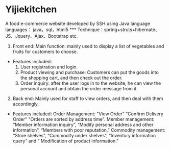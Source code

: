 # Yijiekitchen
  A  food e-commerce website developed by SSH using Java language
  languages： java，sql，html5 ***
Technique：spring+struts+hibernate、JS、Jquery、Ajax、Bootstrap etc. 
1. Front end: Main function: mainly used to display a list of vegetables and fruits for customers to choose.
- Features included: 
  1) User registration and login. 
  2) Product viewing and purchase: Customers can put the goods  into the shopping cart, and then check out the order.
  3) Order inquiry: after the user logs in to the website, he can view the personal account and obtain the order message from it.
2. Back end: Mainly used for staff to view orders, and then deal with them accordingly.
- Features included: Order Management: "View Order" "Confirm Delivery Order" "Orders are sorted by address time". 
  Member management: “Member information inquiry”, “Modify personal address and other information”, “Members with poor reputation.”         Commodity management: “Store shelves”, “Commodity under shelves”, “Inventory information query” and “ Modification of product information."

